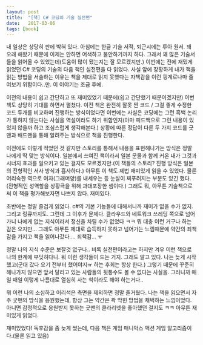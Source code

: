 ```yaml
---
layout: post
title:  "[책] C# 코딩의 기술 실전편"
date:   2017-03-06
tags: [book]
---
```


내 일상은 상당히 판에 박혀 있다. 아침에는 한글 기술 서적, 퇴근시에는 루아 원서. 꽤 오래 해왔기 때문에 이제는 안하면 어색하고 불안하기까지 하다. 그래서 꽤 많은 기술서들을 읽어올 수 있었는데(도움이 많이 됐는지는 잘 모르겠지만.) 이번에는 전에 재밌게 읽었던 C# 코딩의 기술의 다음 책인 실전편을 다 읽었다. 사실 앞에 장황하게 내가 책을 읽는 방법을 서술하는 이유는 책을 제대로 읽지 못했다는 자책감을 이런 핑계로나마 줄여보기 위함이다..만. 이 이야기는 조금 후에. 

  이전의 내용이 쉽고 간단하고 또 재미있었기 때문에(쉽고 간단했기 때문이겠지만) 이번 책도 상당히 기대를 하면서 펼쳤다. 이전 책은 완전히 잘못 짠 코드 / 그걸 좋게 수정한 코드 두개를 비교하며 진행하는 방식이었다면 이번에는 사실은 코딩에는 그런 흑백 논리가 통하지 않는다는 사실을 역설이라도 하기 위함인지(아마 피드백으로 그런 내용이 있었지 않을까 하고 조심스럽게 생각해본다.) 상황에 따른 정답이 다른 두 가지 코드를 굿맨과 배드맨을 통해 알려주는 방식으로 책을 진행한다. 

  이전에도 이렇게 적었던 것 같지만 스토리를 통해서 내용을 표현해나가는 방식은 정말 나에게 딱 맞는 방식이다. 일본에서 쓰여진 책이라서 일본 문물과 함께 커온 내가 그것과 시너지 효과를 일으키고 있는 걸지도 모르겠지만.(이 책들의 스토리? 진행 방식은 일본의 전형적인 서사 방식과 흡사하다.) 아무튼 이 책도 제법 재미있게 읽을 수 있었다. 물론 어리숙한 역으로 여자(그래머양)를 내세우는 등 눈살이 찌푸려지는 부분도 있긴 했다.(전형적인 성역할을 상황극을 위해 과대포장한 셈이다.) 그래도 뭐, 아무튼 기술책으로써 이 책을 평가해보자면 나쁘지 않다. 재미있다. 

  초반에는 정말 즐겁게 읽었다. c#의 기본 기능들에 대해서니까 재미가 없을 수가 없지. 그리고 링큐까지도. 그런데 그 이후가 문제다. 클라우드와 네트워크 쓰레딩 쪽으로 넘어가니 나에게 없는 지식이라서 정신을 차릴 수가 없었다 ㅋㅋ 뭐 대충 이런 거구나 하는 감은 오지만... 그래도 아무튼 제대로 습득하지 못하고 넘어가는 느낌때문에 약간의 죄책감을 가지고 책을 읽어나갔다.... 죄책감... ㅠ 

  정말 나의 지식 수준은 보잘것 없구나.. 비록 실전편이라고는 하지만 겨우 이런 책으로 나의 한계에 부딪히다니. 뭐 이런 생각들이 드는 거지. 그래도 알고 있다. 나는 늦게 시작했고(군대 갔다 오기 전부터 했어야지ㅠ 하는 후회는 항상 한다.) 그렇기 때문에 꾸준히 해나가지 않으면 앞서 달리고 있는 사람들의 뒷통수도 볼 수 없다는 사실을. 그러니까 매일 매일 이렇게 나름대로 열심히 사는 척이라도 해야 하는거다.. 

  뭐 이런 나의 소심하고 어리석은 측면을 제외하면 정말 즐거웠다. 나는 책을 읽으면서 자주 굿맨의 방식을 응원했는데, 항상 그는 약간은 꽉 막힌 방법을 채택하는 느낌이었다. 아니면 감정적으로 응원받지 못하는 굿맨의 클라리넷을 좋아했던 걸지도 ㅋㅋ 아무튼 재미있게 읽었다. 

  재미있었다! 독후감을 좀 늦게 썼는데, 다음 책은 게임 매니악스 액션 게임 알고리즘이다.(물론 읽고 있음)